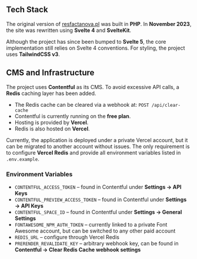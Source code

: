 ## Tech Stack

The original version of [resfactanova.pl](https://resfactanova.pl) was built in **PHP**.
In **November 2023**, the site was rewritten using **Svelte 4** and **SvelteKit**.

Although the project has since been bumped to **Svelte 5**, the core implementation still relies on Svelte 4 conventions.
For styling, the project uses **TailwindCSS v3**.

## CMS and Infrastructure

The project uses **Contentful** as its CMS.
To avoid excessive API calls, a **Redis** caching layer has been added.

- The Redis cache can be cleared via a webhook at:
  `POST /api/clear-cache`
- Contentful is currently running on the **free plan**.
- Hosting is provided by **Vercel**.
- Redis is also hosted on **Vercel**.

Currently, the application is deployed under a private Vercel account, but it can be migrated to another account without issues.
The only requirement is to configure **Vercel Redis** and provide all environment variables listed in `.env.example`.

### Environment Variables

- `CONTENTFUL_ACCESS_TOKEN` – found in Contentful under **Settings → API Keys**
- `CONTENTFUL_PREVIEW_ACCESS_TOKEN` – found in Contentful under **Settings → API Keys**
- `CONTENTFUL_SPACE_ID` – found in Contentful under **Settings → General Settings**
- `FONTAWESOME_NPM_AUTH_TOKEN` – currently linked to a private Font Awesome account, but can be switched to any other paid account
- `REDIS_URL` – configure through Vercel Redis
- `PRERENDER_REVALIDATE_KEY` – arbitrary webhook key, can be found in **Contentful → Clear Redis Cache webhook settings**
